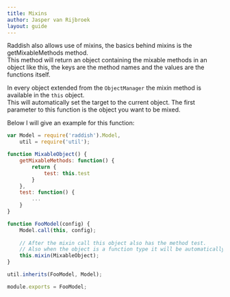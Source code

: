 ```yaml
---
title: Mixins
author: Jasper van Rijbroek
layout: guide
---
```


Raddish also allows use of mixins, the basics behind mixins is the getMixableMethods method.  
This method will return an object containing the mixable methods in an object like this, the keys are the method names and the values are the functions itself.

In every object extended from the ```ObjectManager``` the mixin method is available in the ```this``` object.  
This will automatically set the target to the current object. The first parameter to this function is the object you want to be mixed.

Below I will give an example for this function:

```javascript
var Model = require('raddish').Model,
    util = require('util');

function MixableObject() {
    getMixableMethods: function() {
        return {
            test: this.test
        }
    },
    test: function() {
        ...
    }
}

function FooModel(config) {
    Model.call(this, config);
    
    // After the mixin call this object also has the method test.
    // Also when the object is a function type it will be automatically created.
    this.mixin(MixableObject);
}

util.inherits(FooModel, Model);

module.exports = FooModel;
```